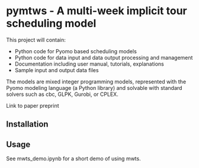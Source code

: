 
pymtws - A multi-week implicit tour scheduling model
====================================================

This project will contain:

* Python code for Pyomo based scheduling models
* Python code for data input and data output processing and management
* Documentation including user manual, tutorials, explanations
* Sample input and output data files

The models are mixed integer programming models, represented with the
Pyomo modeling language (a Python library) and solvable with standard
solvers such as cbc, GLPK, Gurobi, or CPLEX.

Link to paper preprint

Installation
------------

Usage
-----

See mwts_demo.ipynb for a short demo of using mwts.
